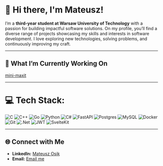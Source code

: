 # 👋 Hi there, I'm Mateusz!  

I’m a **third-year student at Warsaw University of Technology** with a passion for building impactful software solutions. On my profile, you’ll find a diverse range of projects showcasing my skills and interests in software development. I love exploring new technologies, solving problems, and continuously improving my craft.

---

## 🚀 What I’m Currently Working On  
[mini-maxit](https://github.com/mini-maxit)

---

# 💻 Tech Stack:
![C](https://img.shields.io/badge/c-%2300599C.svg?style=for-the-badge&logo=c&logoColor=white) ![C++](https://img.shields.io/badge/c++-%2300599C.svg?style=for-the-badge&logo=c%2B%2B&logoColor=white) ![Go](https://img.shields.io/badge/go-%2300ADD8.svg?style=for-the-badge&logo=go&logoColor=white) ![Python](https://img.shields.io/badge/python-3670A0?style=for-the-badge&logo=python&logoColor=ffdd54) ![C#](https://img.shields.io/badge/c%23-%23239120.svg?style=for-the-badge&logo=csharp&logoColor=white) ![FastAPI](https://img.shields.io/badge/FastAPI-005571?style=for-the-badge&logo=fastapi) ![Postgres](https://img.shields.io/badge/postgres-%23316192.svg?style=for-the-badge&logo=postgresql&logoColor=white) ![MySQL](https://img.shields.io/badge/mysql-4479A1.svg?style=for-the-badge&logo=mysql&logoColor=white) ![Docker](https://img.shields.io/badge/docker-%230db7ed.svg?style=for-the-badge&logo=docker&logoColor=white) ![Git](https://img.shields.io/badge/git-%23F05033.svg?style=for-the-badge&logo=git&logoColor=white) ![.Net](https://img.shields.io/badge/.NET-5C2D91?style=for-the-badge&logo=.net&logoColor=white) ![JWT](https://img.shields.io/badge/JWT-black?style=for-the-badge&logo=JSON%20web%20tokens) ![SvelteKit](https://img.shields.io/badge/sveltekit-%23ff3e00.svg?style=for-the-badge&logo=svelte&logoColor=white) 


---

## 🌐 Connect with Me  

- **LinkedIn:** [Mateusz Osik](www.linkedin.com/in/mateusz-osik-6656bb2a8)  
- **Email:** [Email me](mailto:mateusz.osik20@gmail.com)  
